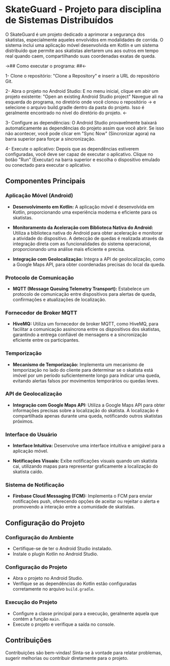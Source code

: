 # SkateGuard - Projeto para disciplina de Sistemas Distribuídos

O SkateGuard é um projeto dedicado a aprimorar a segurança dos skatistas, especialmente aqueles envolvidos em modalidades de corrida. O sistema inclui uma aplicação móvel desenvolvida em Kotlin e um sistema distribuído que permite aos skatistas alertarem uns aos outros em tempo real quando caem, compartilhando suas coordenadas exatas de queda.



->## Como executar o programa: ##<-

1- Clone o repositório:
 "Clone a Repository" e inserir a URL do repositório Git.

2- Abra o projeto no Android Studio:
E no menu inicial, clique em abir um projeto existente: "Open an existing Android Studio project"
Navegue ali na esquerda do programa, no diretório onde você clonou o repositório
-> e selecione o arquivo build.gradle dentro da pasta do projeto. Isso é geralmente encontrado no nível do diretório do projeto. <-

3- Configure as dependências:
O Android Studio provavelmente baixará automaticamente as dependências do projeto assim que você abrir. Se isso não acontecer, você pode clicar em "Sync Now" (Sincronizar agora) na barra superior para forçar a sincronização.

4- Execute o aplicativo:
Depois que as dependências estiverem configuradas, você deve ser capaz de executar o aplicativo. Clique no botão "Run" (Executar) na barra superior e escolha o dispositivo emulado ou conectado para executar o aplicativo.



## Componentes Principais

### Aplicação Móvel (Android)

- **Desenvolvimento em Kotlin:** A aplicação móvel é desenvolvida em Kotlin, proporcionando uma experiência moderna e eficiente para os skatistas.

- **Monitoramento da Aceleração com Biblioteca Nativa do Android:** Utiliza a biblioteca nativa do Android para obter aceleração e monitorar a atividade do dispositivo. A detecção de quedas é realizada através da integração direta com as funcionalidades do sistema operacional, proporcionando uma análise mais eficiente e precisa.

- **Integração com Geolocalização:** Integra a API de geolocalização, como a Google Maps API, para obter coordenadas precisas do local da queda.

### Protocolo de Comunicação

- **MQTT (Message Queuing Telemetry Transport):** Estabelece um protocolo de comunicação entre dispositivos para alertas de queda, confirmações e atualizações de localização.

### Fornecedor de Broker MQTT

- **HiveMQ:** Utiliza um fornecedor de broker MQTT, como HiveMQ, para facilitar a comunicação assíncrona entre os dispositivos dos skatistas, garantindo a entrega confiável de mensagens e a sincronização eficiente entre os participantes.

### Temporização

- **Mecanismo de Temporização:** Implementa um mecanismo de temporização no lado do cliente para determinar se o skatista está imóvel por um período suficientemente longo para indicar uma queda, evitando alertas falsos por movimentos temporários ou quedas leves.

### API de Geolocalização

- **Integração com Google Maps API:** Utiliza a Google Maps API para obter informações precisas sobre a localização do skatista. A localização é compartilhada apenas durante uma queda, notificando outros skatistas próximos.

### Interface do Usuário

- **Interface Intuitiva:** Desenvolve uma interface intuitiva e amigável para a aplicação móvel.

- **Notificações Visuais:** Exibe notificações visuais quando um skatista cai, utilizando mapas para representar graficamente a localização do skatista caído.

### Sistema de Notificação

- **Firebase Cloud Messaging (FCM):** Implementa o FCM para enviar notificações push, oferecendo opções de aceitar ou rejeitar o alerta e promovendo a interação entre a comunidade de skatistas.

## Configuração do Projeto

### Configuração do Ambiente

- Certifique-se de ter o Android Studio instalado.
- Instale o plugin Kotlin no Android Studio.

### Configuração do Projeto

- Abra o projeto no Android Studio.
- Verifique se as dependências do Kotlin estão configuradas corretamente no arquivo `build.gradle`.

### Execução do Projeto

- Configure a classe principal para a execução, geralmente aquela que contém a função `main`.
- Execute o projeto e verifique a saída no console.

## Contribuições

Contribuições são bem-vindas! Sinta-se à vontade para relatar problemas, sugerir melhorias ou contribuir diretamente para o projeto.
